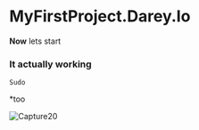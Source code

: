 #  MyFirstProject.Darey.Io
**Now** lets start
### It actually working

```
Sudo 
```

*too

![Capture20](https://user-images.githubusercontent.com/84423958/127069494-f5b53b53-056b-4205-a10e-46086478ab3e.PNG)

